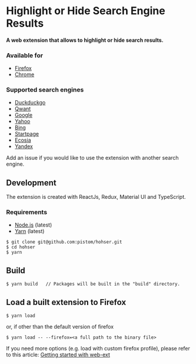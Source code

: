 # Highlight or Hide Search Engine Results
#### A web extension that allows to highlight or hide search results.

### Available for
- [Firefox](https://addons.mozilla.org/en-US/firefox/addon/hohser/)
- [Chrome](https://chrome.google.com/webstore/detail/highlight-or-hide-search/ilopipickdimglkalhckioobifbiinbk)

### Supported search engines
- [Duckduckgo](https://duckduckgo.com)
- [Qwant](https://www.qwant.com)
- [Google](https://www.google.com)
- [Yahoo](https://fr.search.yahoo.com)
- [Bing](https://www.bing.com/)
- [Startpage](https://www.startpage.com)
- [Ecosia](https://www.ecosia.org)
- [Yandex](https://www.yandex.ru)

Add an issue if you would like to use the extension with another search engine.

## Development
The extension is created with ReactJs, Redux, Material UI and TypeScript.

### Requirements
- [Node.js](https://nodejs.org/) (latest)
- [Yarn](https://yarnpkg.com/) (latest)

```shell
$ git clone git@github.com:pistom/hohser.git
$ cd hohser
$ yarn
```

## Build
```shell
$ yarn build   // Packages will be built in the "build" directory.
```

## Load a built extension to Firefox
```shell
$ yarn load
```
or, if other than the default version of firefox
```shell
$ yarn load -- --firefox=<a full path to the binary file>
```
If you need more options (e.g. load with custom firefox profile), please refer to this article: [Getting started with web-ext](https://extensionworkshop.com/documentation/develop/getting-started-with-web-ext/)